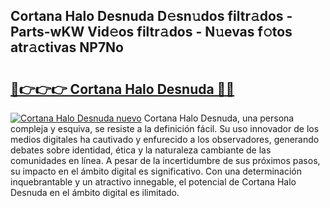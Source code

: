 ## Cortana Halo Desnuda D𝚎sn𝚞dos filtr𝚊dos - Parts-wKW Vid𝚎os filtr𝚊dos - N𝚞evas f𝚘tos atr𝚊ctivas NP7No

# <h2><a href="http://mbbpj4.tromn.icu/?c=Cortana+Halo+Desnuda">🔗👉👉👉 Cortana Halo Desnuda 🔗🔗</a></h2>

[![Cortana Halo Desnuda nuevo](https://i.imgur.com/pEAQMta.gif)](http://mbbpj4.tromn.icu/?c=Cortana+Halo+Desnuda)
Cortana Halo Desnuda, una persona compleja y esquiva, se resiste a la definición fácil. Su uso innovador de los medios digitales ha cautivado y enfurecido a los observadores, generando debates sobre identidad, ética y la naturaleza cambiante de las comunidades en línea. A pesar de la incertidumbre de sus próximos pasos, su impacto en el ámbito digital es significativo. Con una determinación inquebrantable y un atractivo innegable, el potencial de Cortana Halo Desnuda en el ámbito digital es ilimitado.
